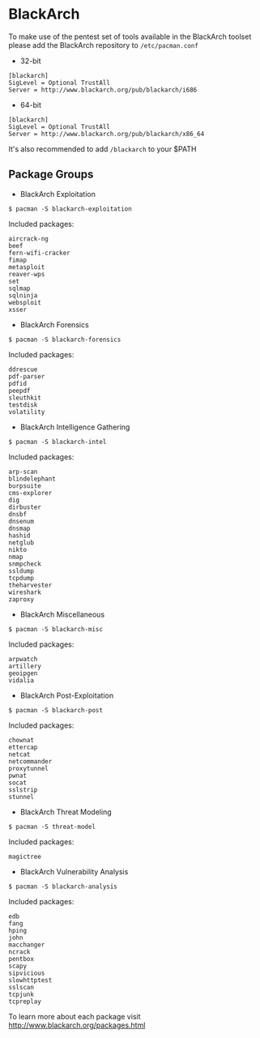 BlackArch
=========

To make use of the pentest set of tools available in the BlackArch toolset please add the BlackArch repository to `/etc/pacman.conf`

- 32-bit

```
[blackarch]
SigLevel = Optional TrustAll
Server = http://www.blackarch.org/pub/blackarch/i686
```

- 64-bit
```
[blackarch]
SigLevel = Optional TrustAll
Server = http://www.blackarch.org/pub/blackarch/x86_64
```

It's also recommended to add `/blackarch` to your $PATH

Package Groups
--------------
- BlackArch Exploitation
```
$ pacman -S blackarch-exploitation
```
Included packages:
```
aircrack-ng
beef
fern-wifi-cracker
fimap
metasploit
reaver-wps
set
sqlmap
sqlninja
websploit
xsser
```
- BlackArch Forensics
```
$ pacman -S blackarch-forensics
```
Included packages:
```
ddrescue
pdf-parser
pdfid
peepdf
sleuthkit
testdisk
volatility
```
- BlackArch Intelligence Gathering
```
$ pacman -S blackarch-intel
```
Included packages:
```
arp-scan
blindelephant
burpsuite
cms-explorer
dig
dirbuster
dnsbf
dnsenum
dnsmap
hashid
netglub
nikto
nmap
snmpcheck
ssldump
tcpdump
theharvester
wireshark
zaproxy
```
- BlackArch Miscellaneous
```
$ pacman -S blackarch-misc
```
Included packages:
```
arpwatch
artillery
geoipgen
vidalia
```
- BlackArch Post-Exploitation
```
$ pacman -S blackarch-post
```
Included packages:
```
chownat
ettercap
netcat
netcommander
proxytunnel
pwnat
socat
sslstrip
stunnel
```
- BlackArch Threat Modeling
```
$ pacman -S threat-model
```
Included packages:
```
magictree
```
- BlackArch Vulnerability Analysis
```
$ pacman -S blackarch-analysis
```
Included packages:
```
edb
fang
hping
john
macchanger
ncrack
pentbox
scapy
sipvicious
slowhttptest
sslscan
tcpjunk
tcpreplay
```

To learn more about each package visit http://www.blackarch.org/packages.html
